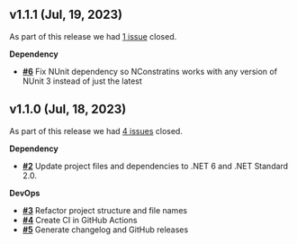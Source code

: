 ## v1.1.1 (Jul, 19, 2023)


As part of this release we had [1 issue](https://github.com/saturdaymp/NConstraints/milestone/2?closed=1) closed.



__Dependency__

- [__#6__](https://github.com/saturdaymp/NConstraints/pull/6) Fix NUnit dependency so NConstratins works with any version of NUnit 3 instead of just the latest

## v1.1.0 (Jul, 18, 2023)


As part of this release we had [4 issues](https://github.com/saturdaymp/NConstraints/milestone/1?closed=1) closed.

__Dependency__

- [__#2__](https://github.com/saturdaymp/NConstraints/pull/2) Update project files and dependencies to .NET 6 and .NET Standard 2.0.

__DevOps__

- [__#3__](https://github.com/saturdaymp/NConstraints/pull/3) Refactor project structure and file names
- [__#4__](https://github.com/saturdaymp/NConstraints/pull/4) Create CI in GitHub Actions
- [__#5__](https://github.com/saturdaymp/NConstraints/pull/5) Generate changelog and GitHub releases

